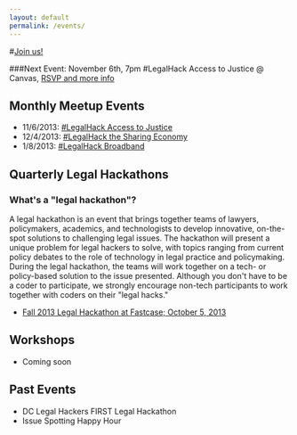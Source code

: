 ```yaml
---
layout: default
permalink: /events/
---
```


#[Join us!](http://www.meetup.com/DCLegalHackers)  

###Next Event: November 6th, 7pm #LegalHack Access to Justice @ Canvas, [RSVP and more info](http://www.meetup.com/DCLegalHackers/events/142943202/)

## Monthly Meetup Events

* 11/6/2013: [#LegalHack Access to Justice](http://www.meetup.com/DCLegalHackers/events/142943202/)
* 12/4/2013: [#LegalHack the Sharing Economy](http://www.meetup.com/DCLegalHackers/events/142943372/)
* 1/8/2013: [#LegalHack Broadband](http://www.meetup.com/DCLegalHackers/events/142945462/)

## Quarterly Legal Hackathons  

### What's a "legal hackathon"?  

A legal hackathon is an event that brings together teams of lawyers, policymakers, academics, and technologists to develop innovative, on-the-spot solutions to challenging legal issues. The hackathon will present a unique problem for legal hackers to solve, with topics ranging from current policy debates to the role of technology in legal practice and policymaking. During the legal hackathon, the teams will work together on a tech- or policy-based solution to the issue presented. Although you don't have to be a coder to participate, we strongly encourage non-tech participants to work together with coders on their "legal hacks."  
* [Fall 2013 Legal Hackathon at Fastcase; October 5, 2013](/legalhackathons)

## Workshops  
* Coming soon  

## Past Events  

* DC Legal Hackers FIRST Legal Hackathon 
* Issue Spotting Happy Hour 

